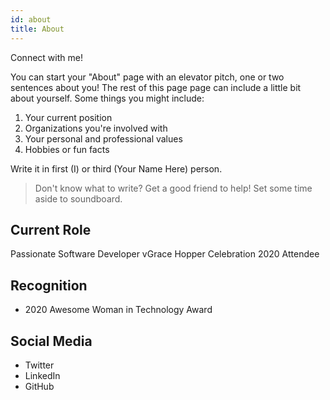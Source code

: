 ```yaml
---
id: about
title: About
---
```


Connect with me!

You can start your "About" page with an elevator pitch, one or two
sentences about you! The rest of this page page can
include a little bit about yourself. Some things you
might include:

1. Your current position
1. Organizations you're involved with
1. Your personal and professional values
1. Hobbies or fun facts

Write it in first (I) or third (Your Name Here) person.

> Don't know what to write? Get a good friend to help! Set some time aside to soundboard.

## Current Role

Passionate Software Developer
vGrace Hopper Celebration 2020 Attendee

## Recognition

- 2020 Awesome Woman in Technology Award

## Social Media

- Twitter
- LinkedIn
- GitHub
